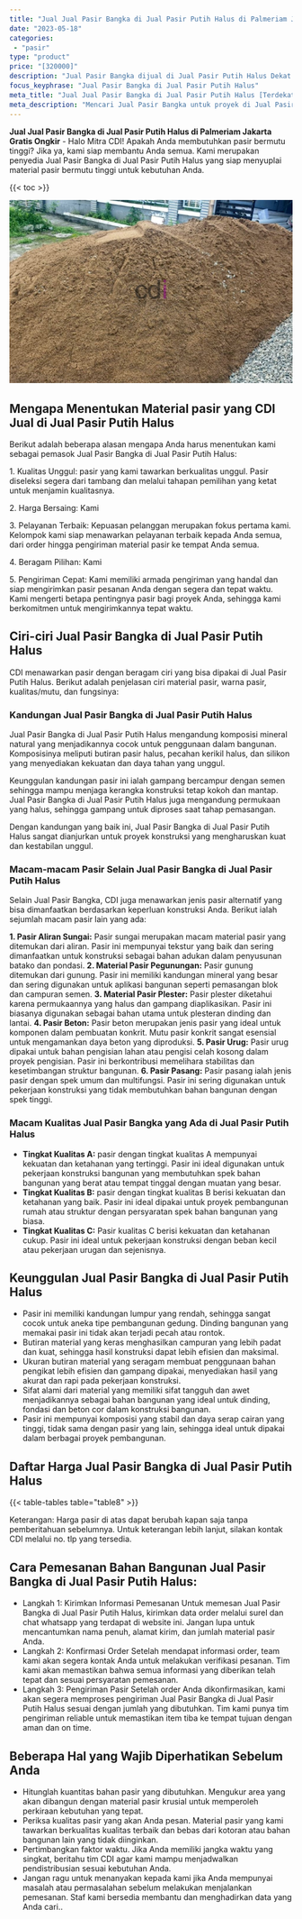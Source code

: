 ```yaml
---
title: "Jual Jual Pasir Bangka di Jual Pasir Putih Halus di Palmeriam Jakarta Gratis Ongkir"
date: "2023-05-18"
categories:
 - "pasir"
type: "product"
price: "[320000]"
description: "Jual Pasir Bangka dijual di Jual Pasir Putih Halus Dekat. Jual Pasir Bangka ini sering dipakai dalam proyek konstruksi sebagai bahan campuran yang terpilih dan halus. Hubungi kami untuk informasi lebih lanjut."
focus_keyphrase: "Jual Pasir Bangka di Jual Pasir Putih Halus"
meta_title: "Jual Jual Pasir Bangka di Jual Pasir Putih Halus [Terdekat] - CDI"
meta_description: "Mencari Jual Pasir Bangka untuk proyek di Jual Pasir Putih Halus? Kami memiliki Jual Pasir Bangka berkualitas untuk material adukan. Segera dapatkan penawaran terbaik."
---
```


**Jual Jual Pasir Bangka di Jual Pasir Putih Halus di Palmeriam Jakarta Gratis Ongkir** - Halo Mitra CDI! Apakah Anda membutuhkan pasir bermutu tinggi? Jika ya, kami siap membantu Anda semua. Kami merupakan penyedia Jual Pasir Bangka di Jual Pasir Putih Halus yang siap menyuplai material pasir bermutu tinggi untuk kebutuhan Anda.

{{< toc >}}

![Jual Jual Pasir Bangka di Jual Pasir Putih Halus di Palmeriam Jakarta Gratis Ongkir](/images/pasir/pasir-bangunan-01.jpg)

## Mengapa Menentukan Material pasir yang CDI Jual di Jual Pasir Putih Halus

Berikut adalah beberapa alasan mengapa Anda harus menentukan kami sebagai pemasok Jual Pasir Bangka di Jual Pasir Putih Halus:

1\.  Kualitas Unggul: pasir yang kami tawarkan berkualitas unggul. Pasir diseleksi segera dari tambang dan melalui tahapan pemilihan yang ketat untuk menjamin kualitasnya.

2\.  Harga Bersaing: Kami

3\.  Pelayanan Terbaik: Kepuasan pelanggan merupakan fokus pertama kami. Kelompok kami siap menawarkan pelayanan terbaik kepada Anda semua, dari order hingga pengiriman material pasir ke tempat Anda semua.

4\.  Beragam Pilihan: Kami

5\.  Pengiriman Cepat: Kami memiliki armada pengiriman yang handal dan siap mengirimkan pasir pesanan Anda dengan segera dan tepat waktu. Kami mengerti betapa pentingnya pasir bagi proyek Anda, sehingga kami berkomitmen untuk mengirimkannya tepat waktu.

## Ciri-ciri Jual Pasir Bangka di Jual Pasir Putih Halus

CDI menawarkan pasir dengan beragam ciri yang bisa dipakai di Jual Pasir Putih Halus. Berikut adalah penjelasan ciri material pasir, warna pasir, kualitas/mutu, dan fungsinya:

### Kandungan Jual Pasir Bangka di Jual Pasir Putih Halus

Jual Pasir Bangka di Jual Pasir Putih Halus mengandung komposisi mineral natural yang menjadikannya cocok untuk penggunaan dalam bangunan. Komposisinya meliputi butiran pasir halus, pecahan kerikil halus, dan silikon yang menyediakan kekuatan dan daya tahan yang unggul.

Keunggulan kandungan pasir ini ialah gampang bercampur dengan semen sehingga mampu menjaga kerangka konstruksi tetap kokoh dan mantap. Jual Pasir Bangka di Jual Pasir Putih Halus juga mengandung permukaan yang halus, sehingga gampang untuk diproses saat tahap pemasangan.

Dengan kandungan yang baik ini, Jual Pasir Bangka di Jual Pasir Putih Halus sangat dianjurkan untuk proyek konstruksi yang mengharuskan kuat dan kestabilan unggul.

### Macam-macam Pasir Selain Jual Pasir Bangka di Jual Pasir Putih Halus

Selain Jual Pasir Bangka, CDI juga menawarkan jenis pasir alternatif yang bisa dimanfaatkan berdasarkan keperluan konstruksi Anda. Berikut ialah sejumlah macam pasir lain yang ada:

**1\. Pasir Aliran Sungai:** Pasir sungai merupakan macam material pasir yang ditemukan dari aliran. Pasir ini mempunyai tekstur yang baik dan sering dimanfaatkan untuk konstruksi sebagai bahan adukan dalam penyusunan batako dan pondasi.
**2\. Material Pasir Pegunungan:** Pasir gunung ditemukan dari gunung. Pasir ini memiliki kandungan mineral yang besar dan sering digunakan untuk aplikasi bangunan seperti pemasangan blok dan campuran semen.
**3\. Material Pasir Plester:** Pasir plester diketahui karena permukaannya yang halus dan gampang diaplikasikan. Pasir ini biasanya digunakan sebagai bahan utama untuk plesteran dinding dan lantai.
**4\. Pasir Beton:** Pasir beton merupakan jenis pasir yang ideal untuk komponen dalam pembuatan konkrit. Mutu pasir konkrit sangat esensial untuk mengamankan daya beton yang diproduksi.
**5\. Pasir Urug:** Pasir urug dipakai untuk bahan pengisian lahan atau pengisi celah kosong dalam proyek pengisian. Pasir ini berkontribusi memelihara stabilitas dan kesetimbangan struktur bangunan.
**6\. Pasir Pasang:** Pasir pasang ialah jenis pasir dengan spek umum dan multifungsi. Pasir ini sering digunakan untuk pekerjaan konstruksi yang tidak membutuhkan bahan bangunan dengan spek tinggi.

### Macam Kualitas Jual Pasir Bangka yang Ada di Jual Pasir Putih Halus

*   **Tingkat Kualitas A:** pasir dengan tingkat kualitas A mempunyai kekuatan dan ketahanan yang tertinggi. Pasir ini ideal digunakan untuk pekerjaan konstruksi bangunan yang membutuhkan spek bahan bangunan yang berat atau tempat tinggal dengan muatan yang besar.
*   **Tingkat Kualitas B:** pasir dengan tingkat kualitas B berisi kekuatan dan ketahanan yang baik. Pasir ini ideal dipakai untuk proyek pembangunan rumah atau struktur dengan persyaratan spek bahan bangunan yang biasa.
*   **Tingkat Kualitas C:** Pasir kualitas C berisi kekuatan dan ketahanan cukup. Pasir ini ideal untuk pekerjaan konstruksi dengan beban kecil atau pekerjaan urugan dan sejenisnya.

## Keunggulan Jual Pasir Bangka di Jual Pasir Putih Halus

*   Pasir ini memiliki kandungan lumpur yang rendah, sehingga sangat cocok untuk aneka tipe pembangunan gedung. Dinding bangunan yang memakai pasir ini tidak akan terjadi pecah atau rontok.
*   Butiran material yang keras menghasilkan campuran yang lebih padat dan kuat, sehingga hasil konstruksi dapat lebih efisien dan maksimal.
*   Ukuran butiran material yang seragam membuat penggunaan bahan pengikat lebih efisien dan gampang dipakai, menyediakan hasil yang akurat dan rapi pada pekerjaan konstruksi.
*   Sifat alami dari material yang memiliki sifat tangguh dan awet menjadikannya sebagai bahan bangunan yang ideal untuk dinding, fondasi dan beton cor dalam konstruksi bangunan.
*   Pasir ini mempunyai komposisi yang stabil dan daya serap cairan yang tinggi, tidak sama dengan pasir yang lain, sehingga ideal untuk dipakai dalam berbagai proyek pembangunan.

## Daftar Harga Jual Pasir Bangka di Jual Pasir Putih Halus

{{< table-tables table="table8" >}}

Keterangan: Harga pasir di atas dapat berubah kapan saja tanpa pemberitahuan sebelumnya. Untuk keterangan lebih lanjut, silakan kontak CDI melalui no. tlp yang tersedia.

## Cara Pemesanan Bahan Bangunan Jual Pasir Bangka di Jual Pasir Putih Halus:

*   Langkah 1: Kirimkan Informasi Pemesanan
Untuk memesan Jual Pasir Bangka di Jual Pasir Putih Halus, kirimkan data order melalui surel dan chat whatsapp yang terdapat di website ini. Jangan lupa untuk mencantumkan nama penuh, alamat kirim, dan jumlah material pasir Anda.
*   Langkah 2: Konfirmasi Order
Setelah mendapat informasi order, team kami akan segera kontak Anda untuk melakukan verifikasi pesanan. Tim kami akan memastikan bahwa semua informasi yang diberikan telah tepat dan sesuai persyaratan pemesanan.
*   Langkah 3: Pengiriman Pasir
Setelah order Anda dikonfirmasikan, kami akan segera memproses pengiriman Jual Pasir Bangka di Jual Pasir Putih Halus sesuai dengan jumlah yang dibutuhkan. Tim kami punya tim pengiriman reliable untuk memastikan item tiba ke tempat tujuan dengan aman dan on time.

## Beberapa Hal yang Wajib Diperhatikan Sebelum Anda

*   Hitunglah kuantitas bahan pasir yang dibutuhkan. Mengukur area yang akan dibangun dengan material pasir krusial untuk memperoleh perkiraan kebutuhan yang tepat.
*   Periksa kualitas pasir yang akan Anda pesan. Material pasir yang kami tawarkan berkualitas kualitas terbaik dan bebas dari kotoran atau bahan bangunan lain yang tidak diinginkan.
*   Pertimbangkan faktor waktu. Jika Anda memiliki jangka waktu yang singkat, beritahu tim CDI agar kami mampu menjadwalkan pendistribusian sesuai kebutuhan Anda.
*   Jangan ragu untuk menanyakan kepada kami jika Anda mempunyai masalah atau permasalahan sebelum melakukan menjalankan pemesanan. Staf kami bersedia membantu dan menghadirkan data yang Anda cari..